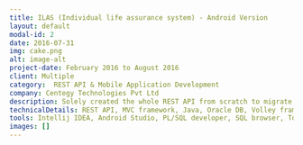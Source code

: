 ```yaml
---
title: ILAS (Individual life assurance system) - Android Version
layout: default
modal-id: 2
date: 2016-07-31
img: cake.png
alt: image-alt
project-date: February 2016 to August 2016
client: Multiple
category:  REST API & Mobile Application Development
company: Centegy Technologies Pvt Ltd
description: Solely created the whole REST API from scratch to migrate the ILAS web application to android devices. Along with that I upgraded the backend ILAS service so the same Models and Controllers could serve both the web application views and the android application views (through the REST API). Implemented SSL and Kerberos authentication to make the application secure. Also took active part in the android development outside my assigned role due to upcoming project deadline. 
technicalDetails: REST API, MVC framework, Java, Oracle DB, Volley framework, MySQL  
tools: Intellij IDEA, Android Studio, PL/SQL developer, SQL browser, Tomcat Server
images: []
---
```

